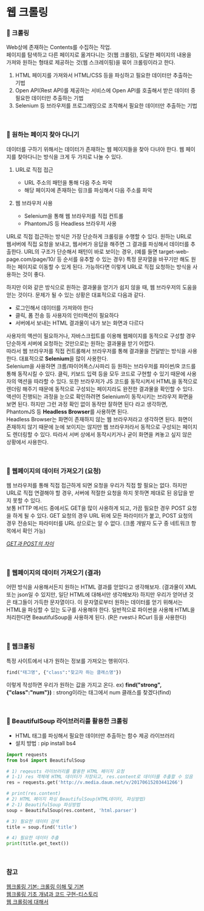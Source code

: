 # 웹 크롤링

### 🤖 크롤링
Web상에 존재하는 Contents를 수집하는 작업.  
페이지를 탐색하고 다른 페이지로 옮겨다니는 것(웹 크롤링), 도달한 페이지의 내용을 가져와 원하는 형태로 제공하는 것(웹 스크레이핑)을 묶어 크롤링이라고 한다.

1. HTML 페이지를 가져와서 HTML/CSS 등을 파싱하고 필요한 데이터만 추출하는 기법
2. Open API(Rest API)를 제공하는 서비스에 Open API를 호출해서 받은 데이터 중 필요한 데이터만 추출하는 기법
3. Selenium 등 브라우저를 프로그래밍으로 조작해서 필요한 데이터만 추출하는 기법

<br>

### 🤖 원하는 페이지 찾아 다니기
데이터를 구하기 위해서는 데이터가 존재하는 웹 페이지들을 찾아 다녀야 한다. 웹 페이지를 찾아다니는 방식을 크게 두 가지로 나눌 수 있다.

1. URL로 직접 접근
   - URL 주소의 패턴을 통해 다음 주소 파악
   - 해당 페이지에 존재하는 링크를 파싱해서 다음 주소를 파악

2. 웹 브라우저 사용
    - Selenium을 통해 웹 브라우저를 직접 컨트롤
    - PhantomJS 등 Headless 브라우저 사용

URL로 직접 접근하는 방식은 가장 단순하게 크롤링을 수행할 수 있다. 원하는 URL로 웹서버에 직접 요청을 보내고, 웹서버가 응답을 해주면 그 결과를 파싱해서 데이터를 추출한다. URL의 구조가 단순해서 패턴이 바로 보이는 경우, (예를 들면 target-web-page.com/page/10/ 등 순서를 유추할 수 있는 경우) 특정 문자열을 바꾸기만 해도 원하는 페이지로 이동할 수 있게 된다. 가능하다면 이렇게 URL로 직접 요청하는 방식을 사용하는 것이 좋다.

하지만 이와 같은 방식으로 원하는 결과물을 얻기가 쉽지 않을 때, 웹 브라우저의 도움을 얻는 것이다. 문제가 될 수 있는 상황은 대표적으로 다음과 같다.
- 로그인해서 데이터를 가져와야 한다
- 클릭, 폼 전송 등 사용자의 인터랙션이 필요하다
- 서버에서 보내는 HTML 결과물이 내가 보는 화면과 다르다

사용자의 액션이 필요하거나, 자바스크립트를 이용해 웹페이지를 동적으로 구성할 경우 단순하게 서버에 요청하는 것만으로는 원하는 결과물을 받기 어렵다.   
따라서 웹 브라우저를 직접 컨트롤해서 브라우저를 통해 결과물을 전달받는 방식을 사용한다. 대표적으로 **Selenium**을 많이 사용한다.  
Selenium을 사용하면 크롬/파이어폭스/사파리 등 원하는 브라우저를 파이썬/R 코드를 통해 동작시킬 수 있다. 클릭, 키보드 입력 등을 모두 코드로 구현할 수 있기 때문에 사용자의 액션을 따라할 수 있다. 또한 브라우저가 JS 코드를 동작시켜서 HTML을 동적으로 렌더링 해주기 때문에 동적으로 구성되는 페이지라도 완전한 결과물을 확인할 수 있다.  
액션이 진행되는 과정을 눈으로 확인하려면 Selenium이 동작시키는 브라우저 화면을 보면 된다. 하지만 그런 과정 확인 없이 동작만 잘하면 된다 라고 생각하면, PhantomJS 등 **Headless Browser**를 사용하면 된다.  
Headless Browser는 화면이 존재하지 않는 웹 브라우저라고 생각하면 된다. 화면이 존재하지 않기 때문에 눈에 보이지는 않지만 웹 브라우저라서 동적으로 구성되는 페이지도 렌더링할 수 있다. 따라서 서버 상에서 동작시키거나 굳이 화면을 켜놓고 싶지 않은 상황에서 사용한다.

<br>

### 🤖 웹페이지의 데이터 가져오기 (요청)
웹 브라우저를 통해 직접 접근하게 되면 요청을 우리가 직접 할 필요는 없다. 하지만 URL로 직접 연결해야 할 경우, 서버에 적절한 요청을 하지 못하면 제대로 된 응답을 받지 못할 수 있다.  
보통 HTTP 메서드 중에서도 GET을 많이 사용하게 되고, 가끔 필요한 경우 POST 요청을 하게 될 수 있다. GET 요청의 경우 URL 뒤에 모든 파라미터가 붙고, POST 요청의 경우 전송되는 파라미터를 URL 상으로는 알 수 없다. (크롬 개발자 도구 중 네트워크 항목에서 확인 가능)

[*GET과 POST의 차이*](https://blog.outsider.ne.kr/312)

<br>

### 🤖 웹페이지의 데이터 가져오기 (결과)
어떤 방식을 사용해서든지 원하는 HTML 결과를 얻었다고 생각해보자. (결과물이 XML 또는 json일 수 있지만, 일단 HTML에 대해서만 생각해보자) 하지만 우리가 얻어낸 것은 태그들이 가득한 문자열이다. 이 문자열로부터 원하는 데이터를 얻기 위해서는 HTML을 파싱할 수 있는 도구를 사용해야 한다. 일반적으로 파이썬을 사용해 HTML을 처리한다면 BeautifulSoup을 사용하게 된다. (R은 rvest나 RCurl 등을 사용한다)
 
<br>

### 🤖 웹크롤링
특정 사이트에서 내가 원하는 정보를 가져오는 행위이다.

```python
find("태그명", {"class":"찾고자 하는 클래스명"})
```

이렇게 작성하면 우리가 원하는 값을 가지고 온다.
ex) **find("strong", {"class":"num"})** : strong이라는 태그에서 num 클래스를 찾겠다(find)

<br>

### 🤖 BeautifulSoup 라이브러리를 활용한 크롤링
- HTML 태그를 파싱해서 필요한 데이터만 추출하는 함수 제공 라이브러리
- 설치 방법 : pip install bs4

```python
import requests
from bs4 import BeautifulSoup

# 1) reqeusts 라이브러리를 활용한 HTML 페이지 요청 
# 1-1) res 객체에 HTML 데이터가 저장되고, res.content로 데이터를 추출할 수 있음
res = requests.get('http://v.media.daum.net/v/20170615203441266')

# print(res.content)
# 2) HTML 페이지 파싱 BeautifulSoup(HTML데이터, 파싱방법)
# 2-1) BeautifulSoup 파싱방법
soup = BeautifulSoup(res.content, 'html.parser')

# 3) 필요한 데이터 검색
title = soup.find('title')

# 4) 필요한 데이터 추출
print(title.get_text())
```


<br>

### 참고
[웹크롤링 기본: 크롤링 이해 및 기본](https://www.fun-coding.org/crawl_basic2.html#gsc.tab=0)  
[웹크롤링 기초 개념과 코드 구현-티스토리](https://auto-trading.tistory.com/entry/%ED%8A%B9%EA%B0%95-%EC%9B%B9%ED%81%AC%EB%A1%A4%EB%A7%81Web-Crowling-%EA%B8%B0%EC%B4%88-%EA%B0%9C%EB%85%90%EA%B3%BC-%EC%BD%94%EB%93%9C-%EA%B5%AC%ED%98%84with-Python)  
[웹 크롤링에 대해서](https://lumiamitie.github.io/web/introduction-to-web-crawling/)
